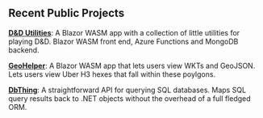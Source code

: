 ## Recent Public Projects  
**[D&D Utilities](https://github.com/jamesw98/dnd-utils)**: A Blazor WASM app with a collection of little utilities for playing D&D. Blazor WASM front end, Azure Functions and MongoDB backend. 

**[GeoHelper](https://github.com/jamesw98/GeoHelper)**: A Blazor WASM app that lets users view WKTs and GeoJSON. Lets users view Uber H3 hexes that fall within these poylgons. 

**[DbThing](https://github.com/jamesw98/DbThing)**: A straightforward API for querying SQL databases. Maps SQL query results back to .NET objects without the overhead of a full fledged ORM. 
